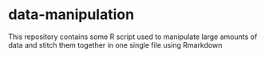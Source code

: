 # data-manipulation
This repository contains some R script used to manipulate large amounts of data and stitch them together in one single file using Rmarkdown

